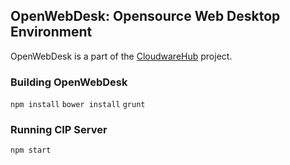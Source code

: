 ## OpenWebDesk: Opensource Web Desktop Environment

OpenWebDesk is a part of the
[CloudwareHub](http://www.cloudwarehub.com) project.



### Building OpenWebDesk

`npm install`
`bower install`
`grunt`



### Running CIP Server

`npm start`


